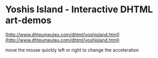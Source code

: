 <!--
id: 3054684317
link: http://tumblr.atmos.org/post/3054684317/yoshis-island-interactive-dhtml-art-demos
slug: yoshis-island-interactive-dhtml-art-demos
date: Tue Feb 01 2011 13:55:49 GMT-0800 (PST)
publish: 2011-02-01
tags: 
title: Yoshis Island - Interactive DHTML art-demos
-->


Yoshis Island - Interactive DHTML art-demos
===========================================

[http://www.dhteumeuleu.com/dhtml/yoshisland.html](http://www.dhteumeuleu.com/dhtml/yoshisland.html)

move the mouse quickly left or right to change the acceleration

